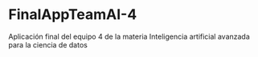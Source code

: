# FinalAppTeamAI-4
Aplicación final del equipo 4 de la materia Inteligencia artificial avanzada para la ciencia de datos
